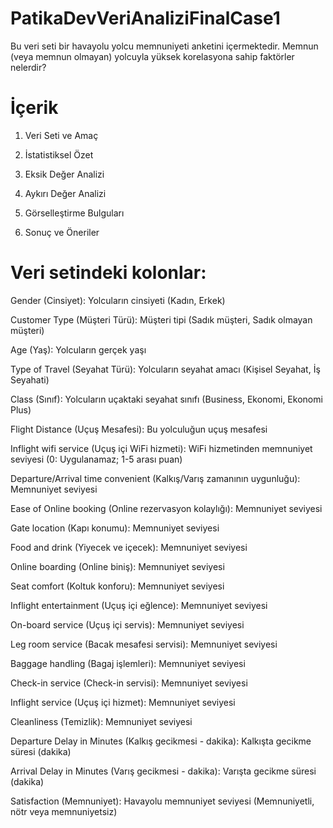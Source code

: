 # PatikaDevVeriAnaliziFinalCase1
Bu veri seti bir havayolu yolcu memnuniyeti anketini içermektedir. Memnun (veya memnun olmayan) yolcuyla yüksek korelasyona sahip faktörler nelerdir?

# İçerik

1. Veri Seti ve Amaç

2. İstatistiksel Özet
  
3. Eksik Değer Analizi
  
4. Aykırı Değer Analizi
   
5. Görselleştirme Bulguları

6. Sonuç ve Öneriler


# Veri setindeki kolonlar:

Gender (Cinsiyet): Yolcuların cinsiyeti (Kadın, Erkek)

Customer Type (Müşteri Türü): Müşteri tipi (Sadık müşteri, Sadık olmayan müşteri)

Age (Yaş): Yolcuların gerçek yaşı

Type of Travel (Seyahat Türü): Yolcuların seyahat amacı (Kişisel Seyahat, İş Seyahati)

Class (Sınıf): Yolcuların uçaktaki seyahat sınıfı (Business, Ekonomi, Ekonomi Plus)

Flight Distance (Uçuş Mesafesi): Bu yolculuğun uçuş mesafesi

Inflight wifi service (Uçuş içi WiFi hizmeti): WiFi hizmetinden memnuniyet seviyesi (0: Uygulanamaz; 1-5 arası puan)

Departure/Arrival time convenient (Kalkış/Varış zamanının uygunluğu): Memnuniyet seviyesi

Ease of Online booking (Online rezervasyon kolaylığı): Memnuniyet seviyesi

Gate location (Kapı konumu): Memnuniyet seviyesi

Food and drink (Yiyecek ve içecek): Memnuniyet seviyesi

Online boarding (Online biniş): Memnuniyet seviyesi

Seat comfort (Koltuk konforu): Memnuniyet seviyesi

Inflight entertainment (Uçuş içi eğlence): Memnuniyet seviyesi

On-board service (Uçuş içi servis): Memnuniyet seviyesi

Leg room service (Bacak mesafesi servisi): Memnuniyet seviyesi

Baggage handling (Bagaj işlemleri): Memnuniyet seviyesi

Check-in service (Check-in servisi): Memnuniyet seviyesi

Inflight service (Uçuş içi hizmet): Memnuniyet seviyesi

Cleanliness (Temizlik): Memnuniyet seviyesi

Departure Delay in Minutes (Kalkış gecikmesi - dakika): Kalkışta gecikme süresi (dakika)

Arrival Delay in Minutes (Varış gecikmesi - dakika): Varışta gecikme süresi (dakika)

Satisfaction (Memnuniyet): Havayolu memnuniyet seviyesi (Memnuniyetli, nötr veya memnuniyetsiz)
